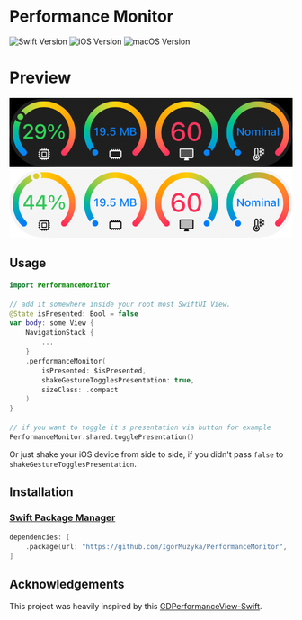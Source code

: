 # Performance Monitor
![Swift Version](https://img.shields.io/badge/Swift-5.7+-orange.svg) ![iOS Version](https://img.shields.io/badge/iOS-16+-orange.svg) ![macOS Version](https://img.shields.io/badge/macOS-13+-orange.svg)

# Preview

<picture>
  <source media="(prefers-color-scheme: dark)" srcset="./preview/dark.png">
  <img alt="Dark Preview'" src="./preview/dark.png">
</picture>
<picture>
  <source media="(prefers-color-scheme: light)" srcset="./preview/light.png">
  <img alt="Light Preview'" src="./preview/light.png">
</picture>

## Usage

```swift
import PerformanceMonitor

// add it somewhere inside your root most SwiftUI View.
@State isPresented: Bool = false
var body: some View {
    NavigationStack {
        ...
    }
    .performanceMonitor(
        isPresented: $isPresented,
        shakeGestureTogglesPresentation: true,
        sizeClass: .compact
    )
}

// if you want to toggle it's presentation via button for example
PerformanceMonitor.shared.togglePresentation()  
```
Or just shake your iOS device from side to side, if you didn't pass `false` to `shakeGestureTogglesPresentation`.


## Installation

### [Swift Package Manager](https://swift.org/package-manager/)

```swift
dependencies: [
    .package(url: "https://github.com/IgorMuzyka/PerformanceMonitor", .upToNextMajor(from: "1.0.0")),
]
```

## Acknowledgements

This project was heavily inspired by this [GDPerformanceView-Swift](https://github.com/dani-gavrilov/GDPerformanceView-Swift).
